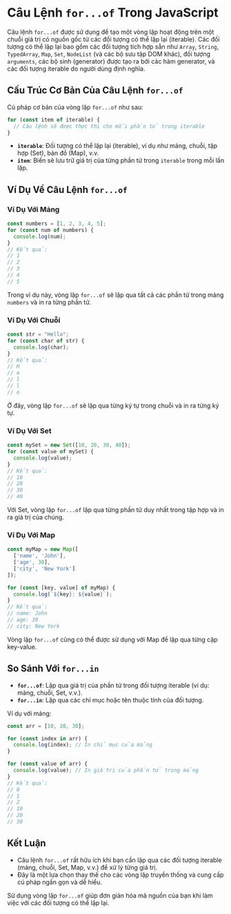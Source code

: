 # Câu Lệnh `for...of` Trong JavaScript

Câu lệnh `for...of` được sử dụng để tạo một vòng lặp hoạt động trên một chuỗi giá trị có nguồn gốc từ các đối tượng có thể lặp lại (iterable). Các đối tượng có thể lặp lại bao gồm các đối tượng tích hợp sẵn như `Array`, `String`, `TypedArray`, `Map`, `Set`, `NodeList` (và các bộ sưu tập DOM khác), đối tượng `arguments`, các bộ sinh (generator) được tạo ra bởi các hàm generator, và các đối tượng iterable do người dùng định nghĩa.

## Cấu Trúc Cơ Bản Của Câu Lệnh `for...of`

Cú pháp cơ bản của vòng lặp `for...of` như sau:

```javascript
for (const item of iterable) {
  // Câu lệnh sẽ được thực thi cho mỗi phần tử trong iterable
}
```

- **`iterable`**: Đối tượng có thể lặp lại (iterable), ví dụ như mảng, chuỗi, tập hợp (Set), bản đồ (Map), v.v.
- **`item`**: Biến sẽ lưu trữ giá trị của từng phần tử trong `iterable` trong mỗi lần lặp.

## Ví Dụ Về Câu Lệnh `for...of`

### Ví Dụ Với Mảng

```javascript
const numbers = [1, 2, 3, 4, 5];
for (const num of numbers) {
  console.log(num);
}
// Kết quả:
// 1
// 2
// 3
// 4
// 5
```

Trong ví dụ này, vòng lặp `for...of` sẽ lặp qua tất cả các phần tử trong mảng `numbers` và in ra từng phần tử.

### Ví Dụ Với Chuỗi

```javascript
const str = "Hello";
for (const char of str) {
  console.log(char);
}
// Kết quả:
// H
// e
// l
// l
// o
```

Ở đây, vòng lặp `for...of` sẽ lặp qua từng ký tự trong chuỗi và in ra từng ký tự.

### Ví Dụ Với Set

```javascript
const mySet = new Set([10, 20, 30, 40]);
for (const value of mySet) {
  console.log(value);
}
// Kết quả:
// 10
// 20
// 30
// 40
```

Với Set, vòng lặp `for...of` lặp qua từng phần tử duy nhất trong tập hợp và in ra giá trị của chúng.

### Ví Dụ Với Map

```javascript
const myMap = new Map([
  ['name', 'John'],
  ['age', 30],
  ['city', 'New York']
]);

for (const [key, value] of myMap) {
  console.log(`${key}: ${value}`);
}
// Kết quả:
// name: John
// age: 30
// city: New York
```

Vòng lặp `for...of` cũng có thể được sử dụng với Map để lặp qua từng cặp key-value.

## So Sánh Với `for...in`

- **`for...of`**: Lặp qua giá trị của phần tử trong đối tượng iterable (ví dụ: mảng, chuỗi, Set, v.v.).
- **`for...in`**: Lặp qua các chỉ mục hoặc tên thuộc tính của đối tượng.

Ví dụ với mảng:

```javascript
const arr = [10, 20, 30];

for (const index in arr) {
  console.log(index); // In chỉ mục của mảng
}

for (const value of arr) {
  console.log(value); // In giá trị của phần tử trong mảng
}
// Kết quả:
// 0
// 1
// 2
// 10
// 20
// 30
```

## Kết Luận

- Câu lệnh `for...of` rất hữu ích khi bạn cần lặp qua các đối tượng iterable (mảng, chuỗi, Set, Map, v.v.) để xử lý từng giá trị.
- Đây là một lựa chọn thay thế cho các vòng lặp truyền thống và cung cấp cú pháp ngắn gọn và dễ hiểu.

Sử dụng vòng lặp `for...of` giúp đơn giản hóa mã nguồn của bạn khi làm việc với các đối tượng có thể lặp lại.